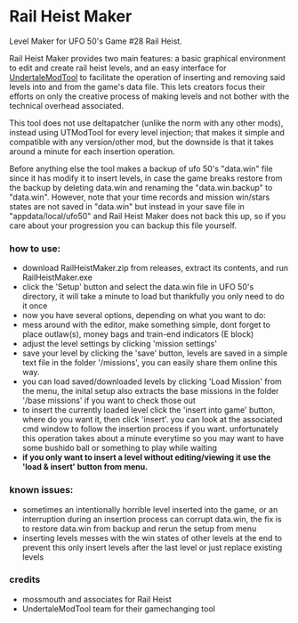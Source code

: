 # Rail Heist Maker
Level Maker for UFO 50's Game #28 Rail Heist.

Rail Heist Maker provides two main features: a basic graphical environment to edit and create rail heist levels, and an easy interface for [UndertaleModTool](https://github.com/UnderminersTeam/UndertaleModTool) to facilitate the operation of inserting and removing said levels into and from the game's data file. This lets creators focus their efforts on only the creative process of making levels and not bother with the technical overhead associated.

This tool does not use deltapatcher (unlike the norm with any other mods), instead using UTModTool for every level injection; that makes it simple and compatible with any version/other mod, but the downside is that it takes around a minute for each insertion operation.

Before anything else the tool makes a backup of ufo 50's "data.win" file since it has modify it to insert levels, in case the game breaks restore from the backup by deleting data.win and renaming the "data.win.backup" to "data.win". However, note that your time records and mission win/stars states are not saved in "data.win" but instead in your save file in "appdata/local/ufo50" and Rail Heist Maker does not back this up, so if you care about your progression you can backup this file yourself.

### how to use:
- download RailHeistMaker.zip from releases, extract its contents, and run RailHeistMaker.exe
- click the 'Setup' button and select the data.win file in UFO 50's directory, it will take a minute to load but thankfully you only need to do it once
- now you have several options, depending on what you want to do:
- mess around with the editor, make something simple, dont forget to place outlaw(s), money bags and train-end indicators (E block)
- adjust the level settings by clicking 'mission settings'
- save your level by clicking the 'save' button, levels are saved in a simple text file in the folder '/missions', you can easily share them online this way.
- you can load saved/downloaded levels by clicking 'Load Mission' from the menu, the inital setup also extracts the base missions in the folder '/base missions' if you want to check those out
- to insert the currently loaded level click the 'insert into game' button, where do you want it, then click 'insert'. you can look at the associated cmd window to follow the insertion process if you want. unfortunately this operation takes about a minute everytime so you may want to have some bushido ball or something to play while waiting
- **if you only want to insert a level without editing/viewing it use the 'load & insert' button from menu.**

### known issues:
- sometimes an intentionally horrible level inserted into the game, or an interruption during an insertion process can corrupt data.win, the fix is to restore data.win from backup and rerun the setup from menu
- inserting levels messes with the win states of other levels at the end to prevent this only insert levels after the last level or just replace existing levels

### credits
- mossmouth and associates for Rail Heist 
- UndertaleModTool team for their gamechanging tool
 
